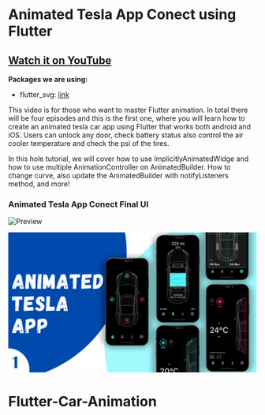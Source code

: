 # Animated Tesla App Conect using Flutter

## [Watch it on YouTube](https://youtu.be/P629-Z3py1Y)

**Packages we are using:**

- flutter_svg: [link](https://pub.dev/packages/flutter_svg)

This video is for those who want to master Flutter animation. In total there will be four episodes and this is the first one, where you will learn how to create an animated tesla car app using Flutter that works both android and iOS. Users can unlock any door, check battery status also control the air cooler temperature and check the psi of the tires.

In this hole tutorial, we will cover how to use ImplicitlyAnimatedWidge and how to use multiple AnimationController on AnimatedBuilder. How to change curve, also update the AnimatedBuilder with notifyListeners method, and more!

### Animated Tesla App Conect Final UI

![Preview](/gif.gif)

![App UI](/ui.png)
# Flutter-Car-Animation
